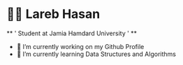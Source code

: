 # 🏄‍♂️ Lareb Hasan

** ' Student at Jamia Hamdard University ' **






- 🔭 I’m currently working on my Github Profile
- 🌱 I’m currently learning Data Structures and Algorithms


